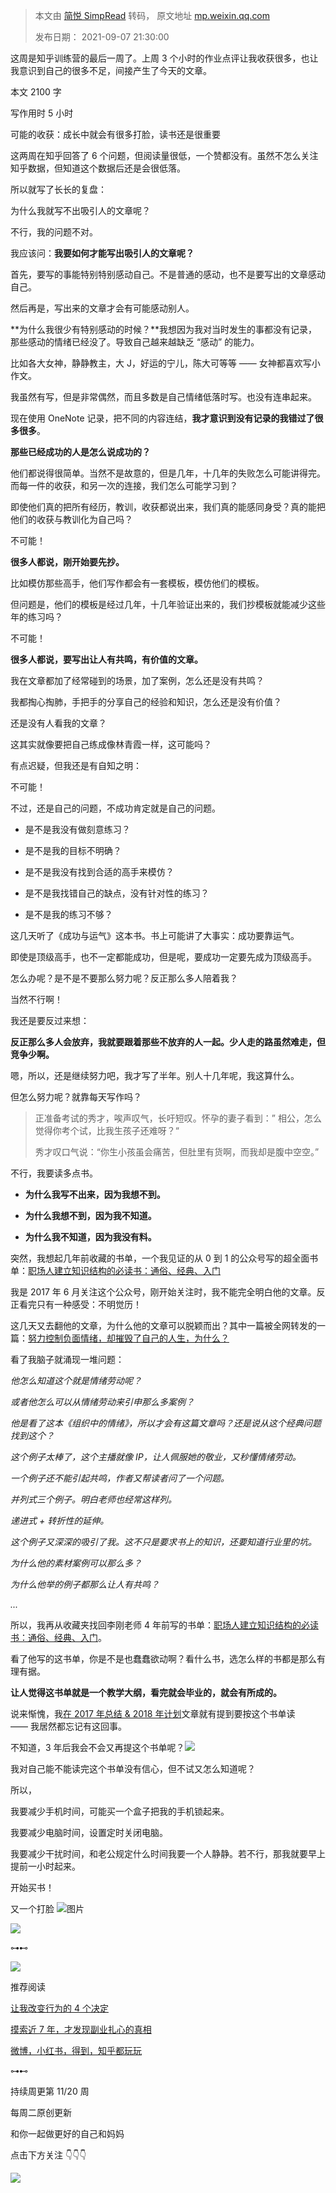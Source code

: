> 本文由 [简悦 SimpRead](http://ksria.com/simpread/) 转码， 原文地址 [mp.weixin.qq.com](https://mp.weixin.qq.com/s/5yvfrTeUGC5DF6tuArN6cg)
>
> 发布日期： 2021-09-07 21:30:00

这周是知乎训练营的最后一周了。上周 3 个小时的作业点评让我收获很多，也让我意识到自己的很多不足，间接产生了今天的文章。  

本文 2100 字

写作用时 5 小时

可能的收获：成长中就会有很多打脸，读书还是很重要

这两周在知乎回答了 6 个问题，但阅读量很低，一个赞都没有。虽然不怎么关注知乎数据，但知道这个数据后还是会很低落。

所以就写了长长的复盘：

为什么我就写不出吸引人的文章呢？

不行，我的问题不对。

我应该问：**我要如何才能写出吸引人的文章呢？**

首先，要写的事能特别特别感动自己。不是普通的感动，也不是要写出的文章感动自己。

然后再是，写出来的文章才会有可能感动别人。

**为什么我很少有特别感动的时候？**我想因为我对当时发生的事都没有记录，那些感动的情绪已经没了。导致自己越来越缺乏 “感动” 的能力。

比如各大女神，静静教主，大 J，好运的宁儿，陈大可等等 —— 女神都喜欢写小作文。

我虽然有写，但是非常偶然，而且多数是自己情绪低落时写。也没有连串起来。

现在使用 OneNote 记录，把不同的内容连结，**我才意识到没有记录的我错过了很多很多**。

**那些已经成功的人是怎么说成功的？**

他们都说得很简单。当然不是故意的，但是几年，十几年的失败怎么可能讲得完。而每一件的收获，和另一次的连接，我们怎么可能学习到？

即使他们真的把所有经历，教训，收获都说出来，我们真的能感同身受？真的能把他们的收获与教训化为自己吗？

不可能！

**很多人都说，刚开始要先抄。**

比如模仿那些高手，他们写作都会有一套模板，模仿他们的模板。

但问题是，他们的模板是经过几年，十几年验证出来的，我们抄模板就能减少这些年的练习吗？

不可能！

**很多人都说，要写出让人有共鸣，有价值的文章。**

我在文章都加了经常碰到的场景，加了案例，怎么还是没有共鸣？

我都掏心掏肺，手把手的分享自己的经验和知识，怎么还是没有价值？

还是没有人看我的文章？

这其实就像要把自己练成像林青霞一样，这可能吗？

有点迟疑，但我还是有自知之明：

不可能！

不过，还是自己的问题，不成功肯定就是自己的问题。

*   是不是我没有做刻意练习？
    
*   是不是我的目标不明确？
    
*   是不是我没有找到合适的高手来模仿？
    
*   是不是我找错自己的缺点，没有针对性的练习？
    
*   是不是我的练习不够？
    

这几天听了《成功与运气》这本书。书上可能讲了大事实：成功要靠运气。

即使是顶级高手，也不一定都能成功，但是呢，要成功一定要先成为顶级高手。

怎么办呢？是不是不要那么努力呢？反正那么多人陪着我？

当然不行啊！

我还是要反过来想：

**反正那么多人会放弃，我就要跟着那些不放弃的人一起。少人走的路虽然难走，但竞争少啊。**

嗯，所以，还是继续努力吧，我才写了半年。别人十几年呢，我这算什么。

但怎么努力呢？就靠每天写作吗？

> 正准备考试的秀才，唉声叹气，长吁短叹。怀孕的妻子看到：” 相公，怎么觉得你考个试，比我生孩子还难呀？“  
> 
> 秀才叹口气说：“你生小孩虽会痛苦，但肚里有货啊，而我却是腹中空空。”

不行，我要读多点书。

*   **为什么我写不出来，因为我想不到。**
    
*   **为什么我想不到，因为我不知道。**
    
*   **为什么我不知道，因为我没有料。**
    

  

突然，我想起几年前收藏的书单，一个我见证的从 0 到 1 的公众号写的超全面书单：[职场人建立知识结构的必读书：通俗、经典、入门](http://mp.weixin.qq.com/s?__biz=Mzg5NDMyMDk2OQ==&mid=2247490654&idx=1&sn=257cb0216080c4ecacad89cfb60edc50&chksm=c0203478f757bd6e99e78e861aaa67234adf59d9f8748e759afc34c9d563b49b125ecbbbef00&scene=21#wechat_redirect)  

我是 2017 年 6 月关注这个公众号，刚开始关注时，我不能完全明白他的文章。反正看完只有一种感受：不明觉历！

这几天又去翻他的文章，为什么他的文章可以脱颖而出？其中一篇被全网转发的一篇：[努力控制负面情绪，却摧毁了自己的人生，为什么？](https://mp.weixin.qq.com/s?__biz=Mzg5NDMyMDk2OQ==&mid=2247490596&idx=1&sn=58b209d8e1b7bd19622b9ca359f264f2&scene=21#wechat_redirect)

看了我脑子就涌现一堆问题：

_他怎么知道这个就是情绪劳动呢？_

_或者他怎么可以从情绪劳动来引申那么多案例？_

_他是看了这本《组织中的情绪》，所以才会有这篇文章吗？还是说从这个经典问题找到这个？_

_这个例子太棒了，这个主播就像 IP，让人佩服她的敬业，又秒懂情绪劳动。_

_一个例子还不能引起共鸣，作者又帮读者问了一个问题。_

_并列式三个例子。明白老师也经常这样列。_

_递进式 + 转折性的延伸。_

_这个例子又深深的吸引了我。这不只是要求书上的知识，还要知道行业里的坑。_

_为什么他的素材案例可以那么多？_

_为什么他举的例子都那么让人有共鸣？_

_..._

所以，我再从收藏夹找回李刚老师 4 年前写的书单：[职场人建立知识结构的必读书：通俗、经典、入门](https://mp.weixin.qq.com/s?__biz=Mzg5NDMyMDk2OQ==&mid=2247490654&idx=1&sn=257cb0216080c4ecacad89cfb60edc50&scene=21#wechat_redirect)。

看了他写的这书单，你是不是也蠢蠢欲动啊？看什么书，选怎么样的书都是那么有理有据。

**让人觉得这书单就是一个教学大纲，看完就会毕业的，就会有所成的。**

说来惭愧，我[在 2017 年总结 & 2018 年计划](https://mp.weixin.qq.com/s?__biz=MzIwMzA5NTI3NQ==&mid=2649902586&idx=1&sn=f1005926a780f12258882a62dd6df5b8&scene=21#wechat_redirect)文章就有提到要按这个书单读 —— 我居然都忘记有这回事。  

不知道，3 年后我会不会又再提这个书单呢？![](https://mmbiz.qpic.cn/mmbiz_png/2qRZ6oIialEBHiavTSGBAcQf7eGbPGZHphiaAwFibicshCJ2B6HlSrpRPK9CwtgfBicVicum8XAkRoEfbVNxJ2nBs4YYg/640?wx_fmt=png)

我对自己能不能读完这个书单没有信心，但不试又怎么知道呢？  

所以，

我要减少手机时间，可能买一个盒子把我的手机锁起来。  

我要减少电脑时间，设置定时关闭电脑。

我要减少干扰时间，和老公规定什么时间我要一个人静静。若不行，那我就要早上提前一小时起来。

开始买书！

  

又一个打脸 ![图片](https://mmbiz.qpic.cn/mmbiz_png/2qRZ6oIialEBHiavTSGBAcQf7eGbPGZHph9XoibMZ8wYHibVLOIGKlGblibKibQGkhPmEagicQEZGcBgQKxjTdyhFNVibw/640?wx_fmt=png)

![](https://mmbiz.qpic.cn/mmbiz_png/2qRZ6oIialEBHiavTSGBAcQf7eGbPGZHphfPeiaJPsNIrkibhI2g2EGUKib82oNREE8ibO2bS6WTVn2Y0fn28XJ46eHQ/640?wx_fmt=png)

⊶⊷

  

![](https://mmbiz.qpic.cn/mmbiz_jpg/KCDuITyP0VzfbZbuFfydjXgw7OS0xORQQfcvhmj5BiavdvJibDd5GCjpbt4TgsuTPaCFF9CPwvSkibTgcaiaE0TMew/640?wx_fmt=jpeg)

推荐阅读

[让我改变行为的 4 个决定](http://mp.weixin.qq.com/s?__biz=MzIwMzA5NTI3NQ==&mid=2649909667&idx=1&sn=9f32a0e86a9cbdb72f1c501183de42d4&chksm=8ed26427b9a5ed3199e6906213d8b7c1089c62497faa7d46ab243a099b5dff2d239fb748a949&scene=21#wechat_redirect)  

[摸索近 7 年，才发现副业扎心的真相](http://mp.weixin.qq.com/s?__biz=MzIwMzA5NTI3NQ==&mid=2649905643&idx=1&sn=62c2c2978a7a9b2be93148b61c79b219&chksm=8ed2546fb9a5dd794fe4d0402ecef47dd27ccabbeac1c5789e967ba0c11fc5b448f5cb8d0a5d&scene=21#wechat_redirect)  

[微博，小红书，得到，知乎都玩玩](http://mp.weixin.qq.com/s?__biz=MzIwMzA5NTI3NQ==&mid=2649905321&idx=1&sn=fe944f602c0f53e86ffec7d86fb14ef8&chksm=8ed2552db9a5dc3bff18273b415df7234db9bcb707b8af1c66589f687b6361dd54b8893b06db&scene=21#wechat_redirect)  

⊶⊷

持续周更第 11/20 周

每周二原创更新

和你一起做更好的自己和妈妈

点击下方关注 👇👇👇

![](https://mmbiz.qpic.cn/mmbiz_png/2qRZ6oIialECSEqQWNObtym7pYY7xFfa8EWR1ia97fqiaqwYm9QxguTdP4oSyZjlgUsTxJovjiaEdoclcyBWjbYQcQ/640?wx_fmt=png)